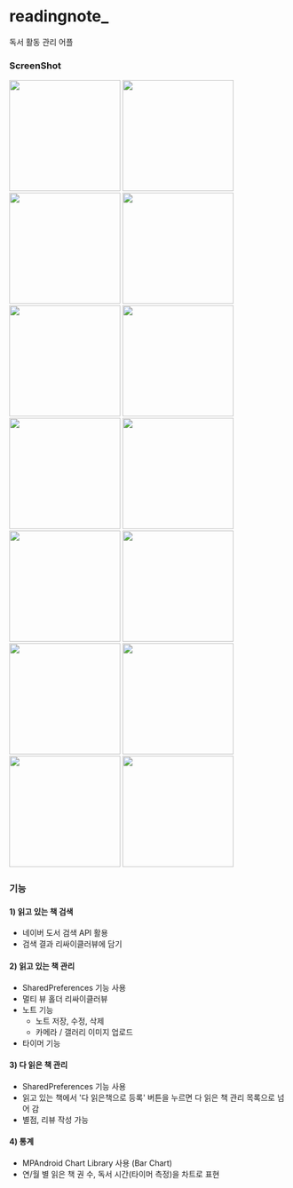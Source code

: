 # readingnote_

독서 활동 관리 어플


### ScreenShot

<div>
<img width = "200" src = "https://user-images.githubusercontent.com/72543560/98198910-69b07380-1f6d-11eb-9e3b-0c243c938171.jpg">
<img width = "200" src = "https://user-images.githubusercontent.com/72543560/98198913-6ae1a080-1f6d-11eb-9e5b-1bc03726ae66.jpg">
<img width = "200" src = "https://user-images.githubusercontent.com/72543560/98198916-6b7a3700-1f6d-11eb-8d3f-a7ee7412d448.jpg">
<img width = "200" src = "https://user-images.githubusercontent.com/72543560/98198918-6b7a3700-1f6d-11eb-9ca8-9d0968e4602e.jpg">
<img width = "200" src = "https://user-images.githubusercontent.com/72543560/98198920-6c12cd80-1f6d-11eb-9246-9ccf2796562d.jpg">
<img width = "200" src = "https://user-images.githubusercontent.com/72543560/98198921-6cab6400-1f6d-11eb-84ff-185d0984b417.jpg">
<img width = "200" src = "https://user-images.githubusercontent.com/72543560/98198923-6cab6400-1f6d-11eb-8501-02a5029143e2.jpg">
<img width = "200" src = "https://user-images.githubusercontent.com/72543560/98198924-6d43fa80-1f6d-11eb-9b48-b86071289968.jpg">
<img width = "200" src = "https://user-images.githubusercontent.com/72543560/98198925-6d43fa80-1f6d-11eb-82ca-ec74b1578714.jpg">
<img width = "200" src = "https://user-images.githubusercontent.com/72543560/98198927-6ddc9100-1f6d-11eb-9c83-62313e31e01f.jpg">
<img width = "200" src = "https://user-images.githubusercontent.com/72543560/98198929-6ddc9100-1f6d-11eb-8ce2-5783754b29d9.jpg">
<img width = "200" src = "https://user-images.githubusercontent.com/72543560/98198933-6f0dbe00-1f6d-11eb-9862-4d055f4cc158.jpg">
<img width = "200" src = "https://user-images.githubusercontent.com/72543560/98198931-6e752780-1f6d-11eb-95bd-89ee1a828b49.jpg">
<img width = "200" src = "https://user-images.githubusercontent.com/72543560/98198932-6f0dbe00-1f6d-11eb-84da-02982b4a5b45.jpg">
</div>

### 기능 
#### 1) 읽고 있는 책 검색
- 네이버 도서 검색 API 활용
- 검색 결과 리싸이클러뷰에 담기

#### 2) 읽고 있는 책 관리
- SharedPreferences 기능 사용
- 멀티 뷰 홀더 리싸이클러뷰
- 노트 기능
  - 노트 저장, 수정, 삭제
  - 카메라 / 갤러리 이미지 업로드
- 타이머 기능

#### 3) 다 읽은 책 관리
- SharedPreferences 기능 사용
- 읽고 있는 책에서 '다 읽은책으로 등록' 버튼을 누르면 다 읽은 책 관리 목록으로 넘어 감
- 별점, 리뷰 작성 가능

#### 4) 통계 
- MPAndroid Chart Library 사용 (Bar Chart)
- 연/월 별 읽은 책 권 수, 독서 시간(타이머 측정)을 차트로 표현
